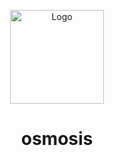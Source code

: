 <!-- ⚠️ This README has been generated from the file(s) "blueprint.md" ⚠️--><p align="center">
  <img src="https://i.ibb.co/HH005TY/osmosis-logo.png" alt="Logo" width="150" height="auto" />
</p>
<h1 align="center">osmosis</h1>
